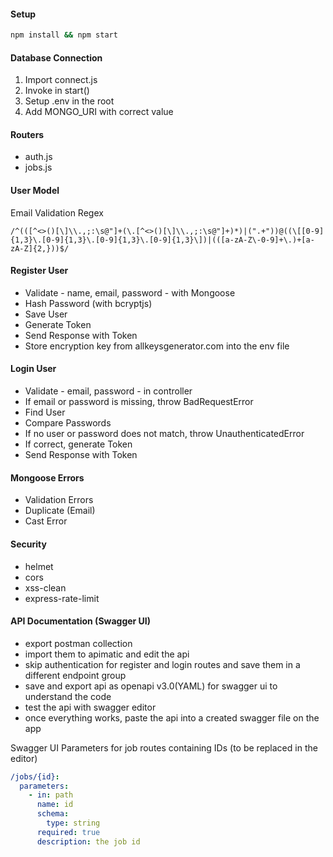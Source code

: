 #### Setup

```bash
npm install && npm start
```

#### Database Connection

1. Import connect.js
2. Invoke in start()
3. Setup .env in the root
4. Add MONGO_URI with correct value

#### Routers

- auth.js
- jobs.js

#### User Model

Email Validation Regex

```regex
/^(([^<>()[\]\\.,;:\s@"]+(\.[^<>()[\]\\.,;:\s@"]+)*)|(".+"))@((\[[0-9]{1,3}\.[0-9]{1,3}\.[0-9]{1,3}\.[0-9]{1,3}\])|(([a-zA-Z\-0-9]+\.)+[a-zA-Z]{2,}))$/
```

#### Register User

- Validate - name, email, password - with Mongoose
- Hash Password (with bcryptjs)
- Save User
- Generate Token
- Send Response with Token
- Store encryption key from allkeysgenerator.com into the env file

#### Login User

- Validate - email, password - in controller
- If email or password is missing, throw BadRequestError
- Find User
- Compare Passwords
- If no user or password does not match, throw UnauthenticatedError
- If correct, generate Token
- Send Response with Token

#### Mongoose Errors

- Validation Errors
- Duplicate (Email)
- Cast Error

#### Security

- helmet
- cors
- xss-clean
- express-rate-limit

#### API Documentation (Swagger UI)

- export postman collection
- import them to apimatic and edit the api
- skip authentication for register and login routes and save them in a different endpoint group
- save and export api as openapi v3.0(YAML) for swagger ui to understand the code
- test the api with swagger editor
- once everything works, paste the api into a created swagger file on the app

Swagger UI Parameters for job routes containing IDs (to be replaced in the editor)

```yaml
/jobs/{id}:
  parameters:
    - in: path
      name: id
      schema:
        type: string
      required: true
      description: the job id
```
